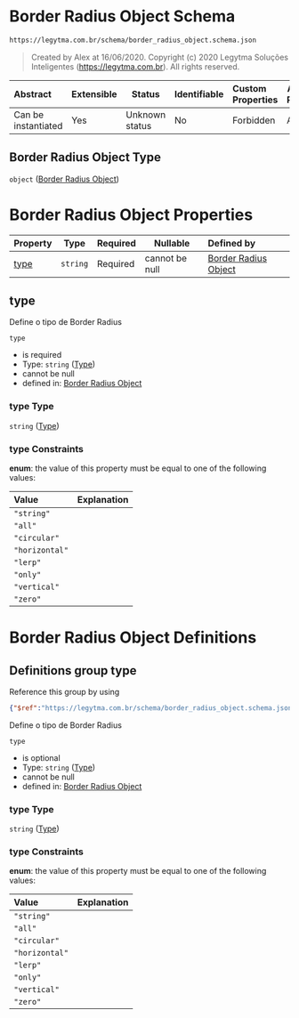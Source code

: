 # Border Radius Object Schema

```txt
https://legytma.com.br/schema/border_radius_object.schema.json
```




> Created by Alex at 16/06/2020.
> Copyright (c) 2020 Legytma Soluções Inteligentes (<https://legytma.com.br>). All rights reserved.
>

| Abstract            | Extensible | Status         | Identifiable | Custom Properties | Additional Properties | Access Restrictions | Defined In                                                                                            |
| :------------------ | ---------- | -------------- | ------------ | :---------------- | --------------------- | ------------------- | ----------------------------------------------------------------------------------------------------- |
| Can be instantiated | Yes        | Unknown status | No           | Forbidden         | Allowed               | none                | [border_radius_object.schema.json](../schema/border_radius_object.schema.json "open original schema") |

## Border Radius Object Type

`object` ([Border Radius Object](border_radius_object.md))

# Border Radius Object Properties

| Property      | Type     | Required | Nullable       | Defined by                                                                                                                                                |
| :------------ | -------- | -------- | -------------- | :-------------------------------------------------------------------------------------------------------------------------------------------------------- |
| [type](#type) | `string` | Required | cannot be null | [Border Radius Object](border_radius_geometry-definitions-type.md "https&#x3A;//legytma.com.br/schema/border_radius_object.schema.json#/properties/type") |

## type

Define o tipo de Border Radius


`type`

-   is required
-   Type: `string` ([Type](border_radius_geometry-definitions-type.md))
-   cannot be null
-   defined in: [Border Radius Object](border_radius_geometry-definitions-type.md "https&#x3A;//legytma.com.br/schema/border_radius_object.schema.json#/properties/type")

### type Type

`string` ([Type](border_radius_geometry-definitions-type.md))

### type Constraints

**enum**: the value of this property must be equal to one of the following values:

| Value          | Explanation |
| :------------- | ----------- |
| `"string"`     |             |
| `"all"`        |             |
| `"circular"`   |             |
| `"horizontal"` |             |
| `"lerp"`       |             |
| `"only"`       |             |
| `"vertical"`   |             |
| `"zero"`       |             |

# Border Radius Object Definitions

## Definitions group type

Reference this group by using

```json
{"$ref":"https://legytma.com.br/schema/border_radius_object.schema.json#/definitions/type"}
```

Define o tipo de Border Radius


`type`

-   is optional
-   Type: `string` ([Type](border_radius_geometry-definitions-type.md))
-   cannot be null
-   defined in: [Border Radius Object](border_radius_geometry-definitions-type.md "https&#x3A;//legytma.com.br/schema/border_radius_object.schema.json#/definitions/type")

### type Type

`string` ([Type](border_radius_geometry-definitions-type.md))

### type Constraints

**enum**: the value of this property must be equal to one of the following values:

| Value          | Explanation |
| :------------- | ----------- |
| `"string"`     |             |
| `"all"`        |             |
| `"circular"`   |             |
| `"horizontal"` |             |
| `"lerp"`       |             |
| `"only"`       |             |
| `"vertical"`   |             |
| `"zero"`       |             |
